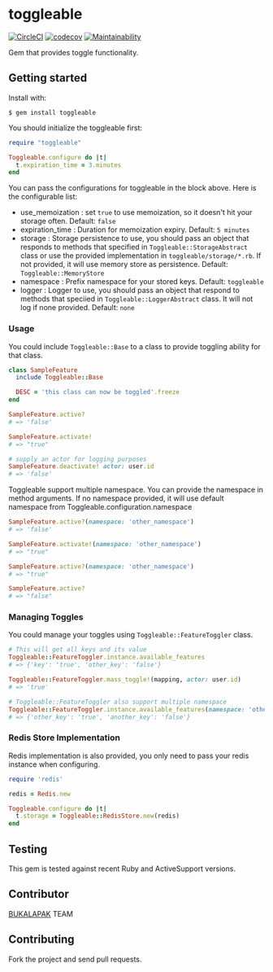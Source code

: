 # toggleable
[![CircleCI](https://circleci.com/gh/bukalapak/toggleable.svg?style=svg)](https://circleci.com/gh/bukalapak/toggleable)
[![codecov](https://codecov.io/gh/bukalapak/toggleable/branch/master/graph/badge.svg)](https://codecov.io/gh/bukalapak/toggleable)
[![Maintainability](https://api.codeclimate.com/v1/badges/02e63a9f70c9c06ffed5/maintainability)](https://codeclimate.com/github/bukalapak/toggleable/maintainability)

Gem that provides toggle functionality.

## Getting started

Install with:

```
$ gem install toggleable
```

You should initialize the toggleable first:

```ruby
require "toggleable"

Toggleable.configure do |t|
  t.expiration_time = 3.minutes
end
```

You can pass the configurations for toggleable in the block above. Here is the configurable list:

* use_memoization : set `true` to use memoization, so it doesn't hit your storage often. Default: `false`
* expiration_time : Duration for memoization expiry. Default: `5 minutes`
* storage : Storage persistence to use, you should pass an object that responds to methods that specified in `Toggleable::StorageAbstract` class or use the provided implementation in `toggleable/storage/*.rb`. If not provided, it will use memory store as persistence. Default: `Toggleable::MemoryStore`
* namespace : Prefix namespace for your stored keys. Default: `toggleable`
* logger : Logger to use, you should pass an object that respond to methods that speciied in `Toggleable::LoggerAbstract` class. It will not log if none provided. Default: `none`

### Usage

You could include `Toggleable::Base` to a class to provide toggling ability for that class.

```ruby
class SampleFeature
  include Toggleable::Base

  DESC = 'this class can now be toggled'.freeze
end

SampleFeature.active?
# => 'false'

SampleFeature.activate!
# => "true"

# supply an actor for logging purposes
SampleFeature.deactivate! actor: user.id
# => 'false'
```

Toggleable support multiple namespace. You can provide the namespace in method arguments. If no namespace provided, it will use default namespace from Toggleable.configuration.namespace

```ruby
SampleFeature.active?(namespace: 'other_namespace')
# => 'false'

SampleFeature.activate!(namespace: 'other_namespace')
# => "true"

SampleFeature.active?(namespace: 'other_namespace')
# => "true"

SampleFeature.active?
# => "false"

```

### Managing Toggles

You could manage your toggles using `Toggleable::FeatureToggler` class.

```ruby
# This will get all keys and its value
Toggleable::FeatureToggler.instance.available_features
# => {'key': 'true', 'other_key': 'false'}

Toggleable::FeatureToggler.mass_toggle!(mapping, actor: user.id)
# => 'true'

# Toggleable::FeatureToggler also support multiple namespace
Toggleable::FeatureToggler.instance.available_features(namespace: 'other_namespace')
# => {'other_key': 'true', 'another_key': 'false'}
```

### Redis Store Implementation

Redis implementation is also provided, you only need to pass your redis instance when configuring.

```ruby
require 'redis'

redis = Redis.new

Toggleable.configure do |t|
  t.storage = Toggleable::RedisStore.new(redis)
end
```

## Testing

This gem is tested against recent Ruby and ActiveSupport versions.


## Contributor

[BUKALAPAK](https://github.com/bukalapak/toggleable/graphs/contributors) TEAM

## Contributing

Fork the project and send pull requests.
